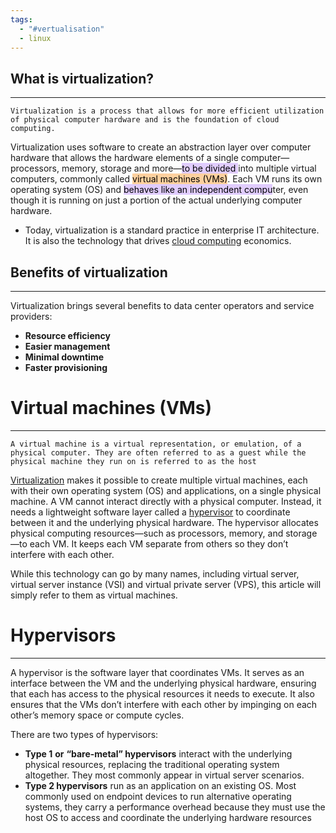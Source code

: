 ```yaml
---
tags:
  - "#vertualisation"
  - linux
---
```

## What is virtualization?
---

```
Virtualization is a process that allows for more efficient utilization of physical computer hardware and is the foundation of cloud computing.
```

Virtualization uses software to create an abstraction layer over computer hardware that allows the hardware elements of a single computer—processors, memory, storage and more—<mark style="background: #D2B3FFA6;">to be divided </mark>into multiple virtual computers, commonly called <mark style="background: #FFB86CA6;">virtual machines (VMs)</mark>.
Each VM runs its own operating system (OS) and <mark style="background: #D2B3FFA6;">behaves like an independent compu</mark>ter, even though it is running on just a portion of the actual underlying computer hardware.

- Today, virtualization is a standard practice in enterprise IT architecture. It is also the technology that drives [cloud computing](https://www.ibm.com/topics/cloud-computing "cloud-computing") economics.
## Benefits of virtualization
---
Virtualization brings several benefits to data center operators and service providers:

- **Resource efficiency**
- **Easier management**
- **Minimal downtime**
- **Faster provisioning**

# Virtual machines (VMs)
---
  
```
A virtual machine is a virtual representation, or emulation, of a physical computer. They are often referred to as a guest while the physical machine they run on is referred to as the host
```

[Virtualization](https://www.ibm.com/topics/virtualization) makes it possible to create multiple virtual machines, each with their own operating system (OS) and applications, on a single physical machine. A VM cannot interact directly with a physical computer. Instead, it needs a lightweight software layer called a [hypervisor](https://www.ibm.com/topics/hypervisors) to coordinate between it and the underlying physical hardware. The hypervisor allocates physical computing resources—such as processors, memory, and storage—to each VM. It keeps each VM separate from others so they don’t interfere with each other.

While this technology can go by many names, including virtual server, virtual server instance (VSI) and virtual private server (VPS), this article will simply refer to them as virtual machines.

# Hypervisors
---
A hypervisor is the software layer that coordinates VMs. It serves as an interface between the VM and the underlying physical hardware, ensuring that each has access to the physical resources it needs to execute. It also ensures that the VMs don’t interfere with each other by impinging on each other’s memory space or compute cycles.

There are two types of hypervisors:

- **Type 1** **or** **“bare-metal” hypervisors** interact with the underlying physical resources, replacing the traditional operating system altogether. They most commonly appear in virtual server scenarios.
- **Type 2 hypervisors** run as an application on an existing OS. Most commonly used on endpoint devices to run alternative operating systems, they carry a performance overhead because they must use the host OS to access and coordinate the underlying hardware resources